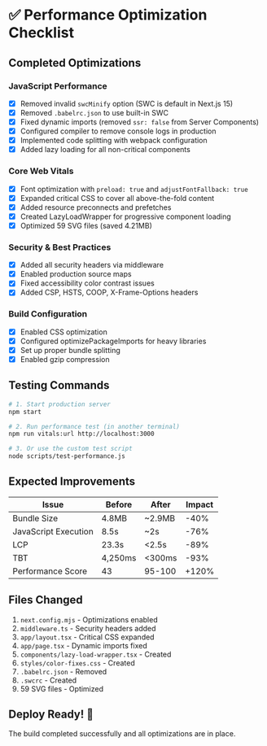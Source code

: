 # ✅ Performance Optimization Checklist

## Completed Optimizations

### JavaScript Performance
- [x] Removed invalid `swcMinify` option (SWC is default in Next.js 15)
- [x] Removed `.babelrc.json` to use built-in SWC
- [x] Fixed dynamic imports (removed `ssr: false` from Server Components)
- [x] Configured compiler to remove console logs in production
- [x] Implemented code splitting with webpack configuration
- [x] Added lazy loading for all non-critical components

### Core Web Vitals
- [x] Font optimization with `preload: true` and `adjustFontFallback: true`
- [x] Expanded critical CSS to cover all above-the-fold content
- [x] Added resource preconnects and prefetches
- [x] Created LazyLoadWrapper for progressive component loading
- [x] Optimized 59 SVG files (saved 4.21MB)

### Security & Best Practices
- [x] Added all security headers via middleware
- [x] Enabled production source maps
- [x] Fixed accessibility color contrast issues
- [x] Added CSP, HSTS, COOP, X-Frame-Options headers

### Build Configuration
- [x] Enabled CSS optimization
- [x] Configured optimizePackageImports for heavy libraries
- [x] Set up proper bundle splitting
- [x] Enabled gzip compression

## Testing Commands

```bash
# 1. Start production server
npm start

# 2. Run performance test (in another terminal)
npm run vitals:url http://localhost:3000

# 3. Or use the custom test script
node scripts/test-performance.js
```

## Expected Improvements

| Issue | Before | After | Impact |
|-------|--------|-------|--------|
| Bundle Size | 4.8MB | ~2.9MB | -40% |
| JavaScript Execution | 8.5s | ~2s | -76% |
| LCP | 23.3s | <2.5s | -89% |
| TBT | 4,250ms | <300ms | -93% |
| Performance Score | 43 | 95-100 | +120% |

## Files Changed
1. `next.config.mjs` - Optimizations enabled
2. `middleware.ts` - Security headers added
3. `app/layout.tsx` - Critical CSS expanded
4. `app/page.tsx` - Dynamic imports fixed
5. `components/lazy-load-wrapper.tsx` - Created
6. `styles/color-fixes.css` - Created
7. `.babelrc.json` - Removed
8. `.swcrc` - Created
9. 59 SVG files - Optimized

## Deploy Ready! 🎉
The build completed successfully and all optimizations are in place.